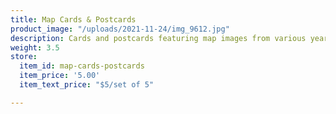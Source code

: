 ```yaml
---
title: Map Cards & Postcards
product_image: "/uploads/2021-11-24/img_9612.jpg"
description: Cards and postcards featuring map images from various years
weight: 3.5
store:
  item_id: map-cards-postcards
  item_price: '5.00'
  item_text_price: "$5/set of 5"

---
```

